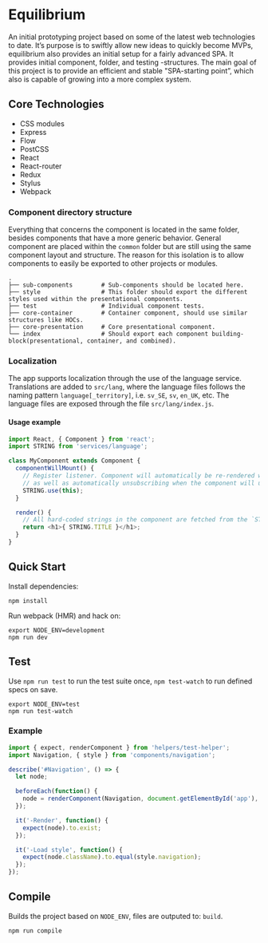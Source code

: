 # Equilibrium
An initial prototyping project based on some of the latest web technologies to date. It’s purpose is to swiftly allow new ideas to quickly become MVPs, equilibrium also provides an initial setup for a fairly advanced SPA. It provides initial component, folder, and testing -structures. The main goal of this project is to provide an efficient and stable "SPA-starting point”, which also is capable of growing into a more complex system.


## Core Technologies
- CSS modules
- Express
- Flow
- PostCSS
- React
- React-router
- Redux
- Stylus
- Webpack

### Component directory structure
Everything that concerns the component is located in the same folder, besides components that have a more generic behavior. General component are placed within the `common` folder but are still using the same component layout and structure. The reason for this isolation is to allow components to easily be exported to other projects or modules.

```
.
├── sub-components        # Sub-components should be located here.
├── style                 # This folder should export the different styles used within the presentational components.
├── test                  # Individual component tests.
├── core-container        # Container component, should use similar structures like HOCs.
├── core-presentation     # Core presentational component.
└── index                 # Should export each component building-block(presentational, container, and combined).
```

### Localization
The app supports localization through the use of the language service. Translations are added to `src/lang`, where the language files follows the naming pattern `language[_territory]`, i.e. `sv_SE`, `sv`, `en_UK`, etc.
The language files are exposed through the file `src/lang/index.js`.

#### Usage example
```js
import React, { Component } from 'react';
import STRING from 'services/language';

class MyComponent extends Component {
  componentWillMount() {
    // Register listener. Component will automatically be re-rendered when language changes,
    // as well as automatically unsubscribing when the component will unmount.
    STRING.use(this);
  }

  render() {
    // All hard-coded strings in the component are fetched from the `STRING` object
    return <h1>{ STRING.TITLE }</h1>;
  }
}
```

## Quick Start

Install dependencies:

```
npm install
```

Run webpack (HMR) and hack on:

```
export NODE_ENV=development
npm run dev
```

## Test
Use `npm run test` to run the test suite once, `npm test-watch` to run defined specs on save.
```
export NODE_ENV=test
npm run test-watch
```
### Example
```javascript
import { expect, renderComponent } from 'helpers/test-helper';
import Navigation, { style } from 'components/navigation';

describe('#Navigation', () => {
  let node;

  beforeEach(function() {
    node = renderComponent(Navigation, document.getElementById('app'), {});
  });

  it('-Render', function() {
    expect(node).to.exist;
  });

  it('-Load style', function() {
    expect(node.className).to.equal(style.navigation);
  });
});
```


## Compile
Builds the project based on `NODE_ENV`, files are outputed to: `build`.
```
npm run compile
```

